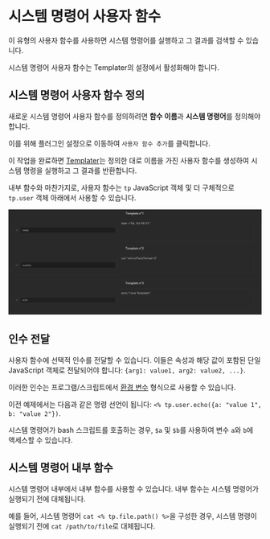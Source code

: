 # 시스템 명령어 사용자 함수

이 유형의 사용자 함수를 사용하면 시스템 명령어를 실행하고 그 결과를 검색할 수 있습니다.

시스템 명령어 사용자 함수는 Templater의 설정에서 활성화해야 합니다.

## 시스템 명령어 사용자 함수 정의

새로운 시스템 명령어 사용자 함수를 정의하려면 **함수 이름**과 **시스템 명령어**를 정의해야 합니다.

이를 위해 플러그인 설정으로 이동하여 `사용자 함수 추가`를 클릭합니다.

이 작업을 완료하면 [Templater](https://github.com/SilentVoid13/Templater)는 정의한 대로 이름을 가진 사용자 함수를 생성하여 시스템 명령을 실행하고 그 결과를 반환합니다.

내부 함수와 마찬가지로, 사용자 함수는 `tp` JavaScript 객체 및 더 구체적으로 `tp.user` 객체 아래에서 사용할 수 있습니다.

![user_templates](../imgs/templater_user_templates.png)

## 인수 전달

사용자 함수에 선택적 인수를 전달할 수 있습니다. 이들은 속성과 해당 값이 포함된 단일 JavaScript 객체로 전달되어야 합니다: `{arg1: value1, arg2: value2, ...}`.

이러한 인수는 프로그램/스크립트에서 [환경 변수](https://en.wikipedia.org/wiki/Environment_variable) 형식으로 사용할 수 있습니다.

이전 예제에서는 다음과 같은 명령 선언이 됩니다: `<% tp.user.echo({a: "value 1", b: "value 2"})`.

시스템 명령어가 bash 스크립트를 호출하는 경우, `$a` 및 `$b`를 사용하여 변수 `a`와 `b`에 액세스할 수 있습니다.

## 시스템 명령어 내부 함수

시스템 명령어 내부에서 내부 함수를 사용할 수 있습니다. 내부 함수는 시스템 명령어가 실행되기 전에 대체됩니다.

예를 들어, 시스템 명령어 `cat <% tp.file.path() %>`을 구성한 경우, 시스템 명령이 실행되기 전에 `cat /path/to/file`로 대체됩니다.
